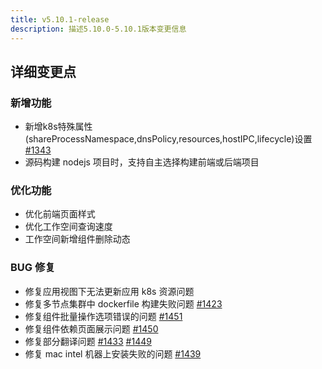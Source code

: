 ```yaml
---
title: v5.10.1-release
description: 描述5.10.0-5.10.1版本变更信息
---
```


## 详细变更点

### 新增功能

- 新增k8s特殊属性(shareProcessNamespace,dnsPolicy,resources,hostIPC,lifecycle)设置  [#1343](https://github.com/goodrain/rainbond/issues/1343)
- 源码构建 nodejs 项目时，支持自主选择构建前端或后端项目

### 优化功能

- 优化前端页面样式
- 优化工作空间查询速度
- 工作空间新增组件删除动态

### BUG 修复

- 修复应用视图下无法更新应用 k8s 资源问题
- 修复多节点集群中 dockerfile 构建失败问题 [#1423](https://github.com/goodrain/rainbond/issues/1423)
- 修复组件批量操作选项错误的问题 [#1451](https://github.com/goodrain/rainbond/issues/1451)
- 修复组件依赖页面展示问题 [#1450](https://github.com/goodrain/rainbond/issues/1450)
- 修复部分翻译问题 [#1433](https://github.com/goodrain/rainbond/issues/1433) [#1449](https://github.com/goodrain/rainbond/issues/1449)
- 修复 mac intel 机器上安装失败的问题 [#1439](https://github.com/goodrain/rainbond/issues/1439)

